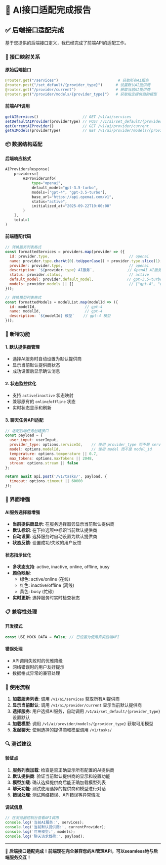 # 🔄 AI接口适配完成报告

## ✅ 后端接口适配完成

基于您提供的后端接口定义，我已经完成了前端API的适配工作。

### 🔗 接口映射关系

#### 原始后端接口
```python
@router.get("/services")                           # 获取所有AI服务
@router.post("/set_default/{provider_type}")      # 设置默认AI提供商  
@router.get("/provider/current")                  # 获取当前AI提供商
@router.get("/provider/models/{provider_type}")   # 获取指定提供商的模型
```

#### 前端API调用
```javascript
getAIServices()                    // GET /v1/ai/services
setDefaultAIProvider(providerType) // POST /v1/ai/set_default/{provider_type}
getCurrentAIProvider()             // GET /v1/ai/provider/current
getAIModels(providerType)          // GET /v1/ai/provider/models/{provider_type}
```

### 📦 数据结构适配

#### 后端响应格式
```python
AIProvidersResponse(
    providers=[
        AIProviderInfo(
            type="openai",
            default_model="gpt-3.5-turbo", 
            models=["gpt-4", "gpt-3.5-turbo"],
            base_url="https://api.openai.com/v1",
            status="active",
            initialized_at="2025-09-22T10:00:00"
        )
    ],
    total=1
)
```

#### 前端适配代码
```javascript
// 转换服务列表格式
const formattedServices = providers.map(provider => ({
  id: provider.type,                                    // openai
  name: provider.type.charAt(0).toUpperCase() + provider.type.slice(1), // OpenAI
  provider: provider.type,                              // openai
  description: `${provider.type} AI服务`,               // OpenAI AI服务
  status: provider.status,                              // active
  default_model: provider.default_model,               // gpt-3.5-turbo
  models: provider.models || []                         // ["gpt-4", "gpt-3.5-turbo"]
}));

// 转换模型列表格式
const formattedModels = modelList.map(modelId => ({
  id: modelId,                      // gpt-4
  name: modelId,                    // gpt-4
  description: `${modelId} 模型`    // gpt-4 模型
}));
```

### 🔧 新增功能

#### 1. **默认提供商管理**
- 选择AI服务时自动设置为默认提供商
- 显示当前默认提供商状态
- 成功设置后显示确认消息

#### 2. **状态监控优化**
- 支持 `active`/`inactive` 状态映射
- 兼容原有的 `online`/`offline` 状态
- 实时状态显示和刷新

#### 3. **聊天任务API适配**
```javascript
// 适配后端任务创建接口
const payload = {
  user_input: userInput,
  provider_type: options.serviceId,    // 使用 provider_type 而不是 service_id
  model: options.modelId,              // 使用 model 而不是 model_id
  temperature: options.temperature || 0.7,
  max_tokens: options.maxTokens || 2048,
  stream: options.stream || false
};

return await api.post('/v1/tasks/', payload, {
  timeout: options.timeout || 60000
});
```

### 🎯 界面增强

#### AI服务选择器增强
- **当前提供商显示**: 在服务选择器旁显示当前默认提供商
- **默认标识**: 在下拉选项中标识当前默认提供商
- **自动设置**: 选择服务时自动设置为默认提供商
- **状态反馈**: 设置成功/失败的用户反馈

#### 状态指示优化
- **多状态支持**: active, inactive, online, offline, busy
- **颜色映射**: 
  - 绿色: active/online (在线)
  - 红色: inactive/offline (离线)  
  - 黄色: busy (忙碌)
- **实时更新**: 选择服务时实时检查状态

### 📋 兼容性处理

#### 开发模式
```javascript
const USE_MOCK_DATA = false; // 已设置为使用真实后端API
```

#### 错误处理
- API调用失败时的优雅降级
- 网络错误时的用户友好提示
- 数据格式异常的兼容处理

### 🚀 使用流程

1. **加载服务列表**: 调用 `/v1/ai/services` 获取所有AI提供商
2. **显示当前默认**: 调用 `/v1/ai/provider/current` 显示当前默认提供商
3. **选择服务**: 用户选择AI服务，自动调用 `/v1/ai/set_default/{provider_type}` 设置默认
4. **加载模型**: 调用 `/v1/ai/provider/models/{provider_type}` 获取可用模型
5. **发起聊天**: 使用选择的提供商和模型调用 `/v1/tasks/`

### 🔍 测试建议

#### 验证点
1. **服务列表加载**: 检查是否正确显示所有配置的AI提供商
2. **默认提供商**: 验证当前默认提供商的显示和设置功能
3. **模型加载**: 确认选择提供商后能正确加载模型列表
4. **聊天功能**: 测试使用选择的提供商和模型进行对话
5. **错误处理**: 测试网络错误、API错误等异常情况

#### 调试信息
```javascript
// 在浏览器控制台查看API调用
console.log('当前AI服务:', services);
console.log('当前默认提供商:', currentProvider);
console.log('可用模型:', models);
console.log('聊天请求载荷:', payload);
```

---

🎉 **后端接口适配完成！前端现在完全兼容您的AI管理API，可以seamless地与后端服务交互！**